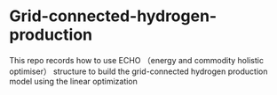 # Grid-connected-hydrogen-production


This repo records how to use ECHO （energy and commodity holistic optimiser） structure to build the grid-connected hydrogen production model using the linear optimization
